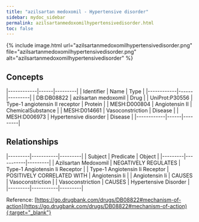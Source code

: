 ```yaml
---
title: "azilsartan medoxomil - Hypertensive disorder"
sidebar: mydoc_sidebar
permalink: azilsartanmedoxomilhypertensivedisorder.html
toc: false 
---
```


{% include image.html url="azilsartanmedoxomilhypertensivedisorder.png" file="azilsartanmedoxomilhypertensivedisorder.png" alt="azilsartanmedoxomilhypertensivedisorder" %}

## Concepts

|------------|------|---------|
| Identifier | Name | Type    |
|------------|------|---------|
| DB:DB08822 | azilsartan medoxomil | Drug |
| UniProt:P30556 | Type-1 angiotensin II receptor | Protein |
| MESH:D000804 | Angiotensin II | ChemicalSubstance |
| MESH:D014661 | Vasoconstriction | Disease |
| MESH:D006973 | Hypertensive disorder | Disease |
|------------|------|---------|

## Relationships

|---------|-----------|---------|
| Subject | Predicate | Object  |
|---------|-----------|---------|
| Azilsartan Medoxomil | NEGATIVELY REGULATES | Type-1 Angiotensin Ii Receptor |
| Type-1 Angiotensin Ii Receptor | POSITIVELY CORRELATED WITH | Angiotensin Ii |
| Angiotensin Ii | CAUSES | Vasoconstriction |
| Vasoconstriction | CAUSES | Hypertensive Disorder |
|---------|-----------|---------|

Reference: [https://go.drugbank.com/drugs/DB08822#mechanism-of-action](https://go.drugbank.com/drugs/DB08822#mechanism-of-action){:target="_blank"}